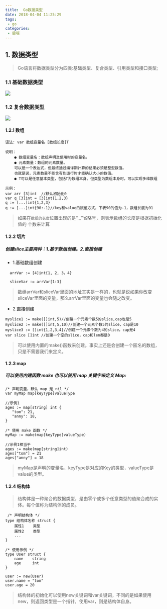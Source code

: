 ```yaml
---
title:  Go数据类型
date: 2018-04-04 11:25:29
tags:
 - go
categories:
 - 后端
---
```


 ## 1. 数据类型
> Go语言将数据类型分为四类:基础类型、复合类型、引用类型和接口类型;


### 1.1 基础数据类型
![](https://mrliuqh.github.io/directionsImg/go/dataType1.png)

### 1.2 复合数据类型
![](https://mrliuqh.github.io/directionsImg/go/dataType2.png)


<!--more-->
#### 1.2.1 数组

```
语法: var 数组变量名 [数组长度]T

说明：
    ● 数组变量名：数组声明及使用时的变量名。
    ● 元素数量：数组的元素数量。
    可以是一个表达式，但最终通过编译期计算的结果必须是整型数值。
    也就是说，元素数量不能含有到运行时才能确认大小的数值。
    ● T可以是任意基本类型，包括T为数组本身。但类型为数组本身时，可以实现多维数组

示例：
var arr [3]int  //默认初始化0
var q [3]int = [3]int{1,2,3}
q := [...]int{1,2,3}
q := [...]int{90:-1}//key和value的赋值方式，下表90的值为-1，数组长度为91

```
> 如果在`数组的长度`位置出现的是“...”省略号，则表示数组的长度是根据初始化值的 个数来计算


#### 1.2.2 切片
 ##### 创建slice主要两种：1.基于数组创建。2.直接创建
 - 1.基础数组创建
```
  arrVar := [4]int{1, 2, 3，4} 
  
  sliceVar := arrVar[1:3]
```
> 数组arrVar和sliceVar里面的地址其实是一样的，也就是说如果你改变sliceVar里面的变量，那么arrVar里面的变量也会随之改变。

- 2.直接创建
 ```
myslice1 := make([]int,5)//创建一个元素个数5的slice,cap也是5
myslice2 := make([]int,5,10)//创建一个元素个数5的slice，cap是10
myslice3 := []int{1,2,3,4}//创建一个元素个数为4的slice，cap是4
var slice []int //创建一个空的slice，cap和len都是0
```
> 可以使用内置的make()函数来创建。事实上还是会创建一个匿名的数组，只是不需要我们来定义。

#### 1.2.3 map
 ##### 可以使用内建函数 make 也可以使用 map 关键字来定义 Map:
 ```
 /* 声明变量，默认 map 是 nil */
var myMap map[keyType]valueType

//示例1
ages := map[string] int {
    "tom": 21,
    "anny": 18,
}

/* 使用 make 函数 */
myMap := make(map[keyType]valueType)

//示例1相当于
ages := make(map[string]int)
ages["tom"] = 21
ages["anny"] = 18

 ```
> myMap是声明的变量名，keyType是对应的Key的类型，valueType是value的类型。
 
 
 #### 1.2.4 结构体
> 结构体是一种聚合的数据类型，是由零个或多个任意类型的值聚合成的实体。每个值称为结构体的成员。

```
 /* 声明结构体 */
type 结构体名称 struct {
    属性1    类型
    属性2    类型
    ...
}

/* 使用示例 */
type User struct {
    name    string
    age     int
}

user := new(User)
user.name = "tom"
user.age = 20

```
> 结构体的初始化可以使用new关键词和var关键词，不同的是如果使用new，则返回类型是一个指针，使用var，则是结构体自身。